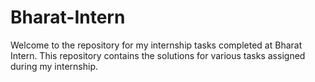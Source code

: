 # Bharat-Intern
Welcome to the repository for my internship tasks completed at Bharat Intern. This repository contains the solutions for various tasks assigned during my internship.
